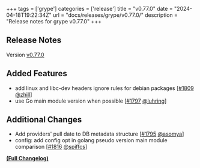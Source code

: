 +++
tags = ['grype']
categories = ['release']
title = "v0.77.0"
date = "2024-04-18T19:22:34Z"
url = "docs/releases/grype/v0.77.0/"
description = "Release notes for grype v0.77.0"
+++

## Release Notes

Version [v0.77.0](https://github.com/anchore/grype/releases/tag/v0.77.0)

## Added Features

- add linux and libc-dev headers ignore rules for debian packages [[#1809](https://github.com/anchore/grype/pull/1809) [@zhill](https://github.com/zhill)]
- use Go main module version when possible [[#1797](https://github.com/anchore/grype/pull/1797) [@luhring](https://github.com/luhring)]

## Additional Changes

- Add providers' pull date to DB metadata structure [[#1795](https://github.com/anchore/grype/pull/1795) [@asomya](https://github.com/asomya)]
- config: add config opt in golang pseudo version main module comparison [[#1816](https://github.com/anchore/grype/pull/1816) [@spiffcs](https://github.com/spiffcs)]

**[(Full Changelog)](https://github.com/anchore/grype/compare/v0.76.0...v0.77.0)**
